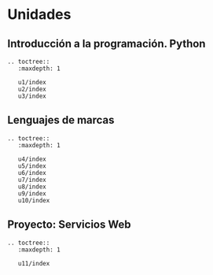 # Unidades

## Introducción a la programación. Python

```eval_rst
.. toctree::
   :maxdepth: 1

   u1/index
   u2/index
   u3/index
```

## Lenguajes de marcas

```eval_rst
.. toctree::
   :maxdepth: 1

   u4/index
   u5/index
   u6/index
   u7/index
   u8/index
   u9/index
   u10/index
```

## Proyecto: Servicios Web

```eval_rst
.. toctree::
   :maxdepth: 1

   u11/index
```

